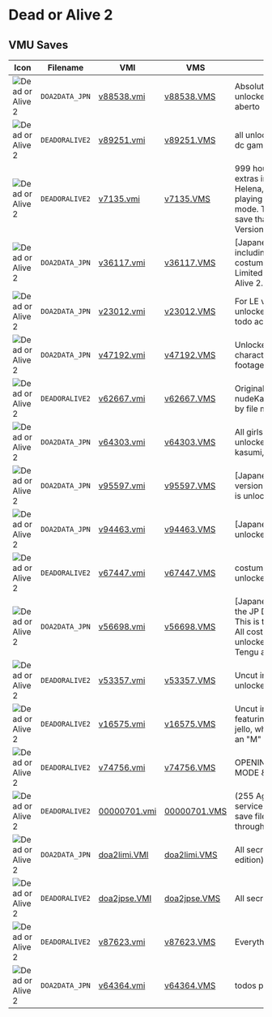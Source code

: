 # Dead or Alive 2

## VMU Saves

| Icon | Filename | VMI | VMS | Description |
|------|----------|-----|-----|-------------|
| ![Dead or Alive 2](../icons/DOA2DATA_JPN.GIF) | `DOA2DATA_JPN` | [v88538.vmi](v88538.vmi) | [v88538.VMS](v88538.VMS) | Absolutly all unlocked.Absolutamentetudo aberto 
| ![Dead or Alive 2](../icons/DEADORALIVE2.GIF) | `DEADORALIVE2` | [v89251.vmi](v89251.vmi) | [v89251.VMS](v89251.VMS) | all unlocked! Enjoy! luv ya! all dc gamer girls! 
| ![Dead or Alive 2](../icons/DEADORALIVE2.GIF) | `DEADORALIVE2` | [v7135.vmi](v7135.vmi) | [v7135.VMS](v7135.VMS) | 999 hours, age 255, and extras including Tina, Helena, and Kasumi by playing in sparring or tag mode. This is a European save that work for US Version. 
| ![Dead or Alive 2](../icons/DOA2DATA_JPN.GIF) | `DOA2DATA_JPN` | [v36117.vmi](v36117.vmi) | [v36117.VMS](v36117.VMS) | [Japanese] Everything, including Bayman's 3rd costume. For the Japanese Limited Edition of Dead or Alive 2. 
| ![Dead or Alive 2](../icons/DOA2DATA_JPN.GIF) | `DOA2DATA_JPN` | [v23012.vmi](v23012.vmi) | [v23012.VMS](v23012.VMS) | For LE version everything unlocked.Para la vercion LE todo accesible. 
| ![Dead or Alive 2](../icons/DOA2DATA_JPN.GIF) | `DOA2DATA_JPN` | [v47192.vmi](v47192.vmi) | [v47192.VMS](v47192.VMS) | Unlocked art gallary,extra charactersand a little nude footage. 
| ![Dead or Alive 2](../icons/DEADORALIVE2.GIF) | `DEADORALIVE2` | [v62667.vmi](v62667.vmi) | [v62667.VMS](v62667.VMS) | Original openimg demo with nudeKasumi. Age 255. Made by file modification. 
| ![Dead or Alive 2](../icons/DOA2DATA_JPN.GIF) | `DOA2DATA_JPN` | [v64303.vmi](v64303.vmi) | [v64303.VMS](v64303.VMS) | All girls costumes unlockednot like others 7 for kasumi, leifang,ayame etc. 
| ![Dead or Alive 2](../icons/DOA2DATA_JPN.GIF) | `DOA2DATA_JPN` | [v95597.vmi](v95597.vmi) | [v95597.VMS](v95597.VMS) | [Japanese] Save for regular version of DOA2. Everything is unlocked. 
| ![Dead or Alive 2](../icons/DOA2DATA_JPN.GIF) | `DOA2DATA_JPN` | [v94463.vmi](v94463.vmi) | [v94463.VMS](v94463.VMS) | [Japanese] Everything unlocked. 
| ![Dead or Alive 2](../icons/DEADORALIVE2.GIF) | `DEADORALIVE2` | [v67447.vmi](v67447.vmi) | [v67447.VMS](v67447.VMS) | costumes + hidden intro unlocked 
| ![Dead or Alive 2](../icons/DOA2DATA_JPN.GIF) | `DOA2DATA_JPN` | [v56698.vmi](v56698.vmi) | [v56698.VMS](v56698.VMS) | [Japanese] This save is for the JP DC version of DOA 2. This is the Best version of all. All costumes and stages unlocked. Bayman and Tengu also playable. 
| ![Dead or Alive 2](../icons/DEADORALIVE2.GIF) | `DEADORALIVE2` | [v53357.vmi](v53357.vmi) | [v53357.VMS](v53357.VMS) | Uncut intro and all secrets unlocked. 
| ![Dead or Alive 2](../icons/DEADORALIVE2.GIF) | `DEADORALIVE2` | [v16575.vmi](v16575.vmi) | [v16575.VMS](v16575.VMS) | Uncut introduction demo featuring a nude Kasumi in jello, which may slight border an "M" rating. 
| ![Dead or Alive 2](../icons/DEADORALIVE2.GIF) | `DEADORALIVE2` | [v74756.vmi](v74756.vmi) | [v74756.VMS](v74756.VMS) | OPENING ALL SECRET MODE & CHARACTERS 
| ![Dead or Alive 2](../icons/DEADORALIVE2.GIF) | `DEADORALIVE2` | [00000701.vmi](00000701.vmi) | [00000701.VMS](00000701.VMS) | (255 Age, 999 hours, service opening) Made by save file modification. Not through actual ingame tricks. 
| ![Dead or Alive 2](../icons/DOA2DATA_JPN.GIF) | `DOA2DATA_JPN` | [doa2limi.VMI](doa2limi.VMI) | [doa2limi.VMS](doa2limi.VMS) | All secret open! (Limited edition)
| ![Dead or Alive 2](../icons/DEADORALIVE2.GIF) | `DEADORALIVE2` | [doa2jpse.VMI](doa2jpse.VMI) | [doa2jpse.VMS](doa2jpse.VMS) | All secret open! (US Version)
| ![Dead or Alive 2](../icons/DEADORALIVE2.GIF) | `DEADORALIVE2` | [v87623.vmi](v87623.vmi) | [v87623.VMS](v87623.VMS) | Everything gotten 
| ![Dead or Alive 2](../icons/DOA2DATA_JPN.GIF) | `DOA2DATA_JPN` | [v64364.vmi](v64364.vmi) | [v64364.VMS](v64364.VMS) | todos personagens, bye 
